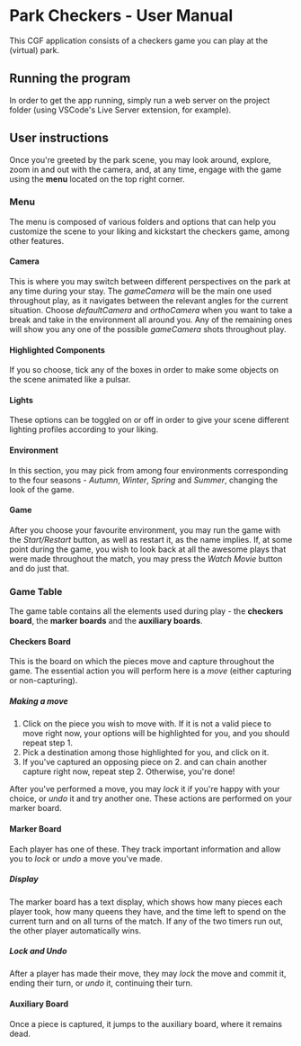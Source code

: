 # Park Checkers - User Manual

This CGF application consists of a checkers game you can play at the (virtual) park.

## Running the program

In order to get the app running, simply run a web server on the project folder (using VSCode's Live Server extension, for example).

## User instructions

Once you're greeted by the park scene, you may look around, explore, zoom in and out with the camera, and, at any time, engage with the game using the **menu** located on the top right corner.

### Menu

The menu is composed of various folders and options that can help you customize the scene to your liking and kickstart the checkers game, among other features.

#### Camera

This is where you may switch between different perspectives on the park at any time during your stay.
The *gameCamera* will be the main one used throughout play, as it navigates between the relevant angles for the current situation.
Choose *defaultCamera* and *orthoCamera* when you want to take a break and take in the environment all around you.
Any of the remaining ones will show you any one of the possible *gameCamera* shots throughout play.

#### Highlighted Components

If you so choose, tick any of the boxes in order to make some objects on the scene animated like a pulsar.

#### Lights

These options can be toggled on or off in order to give your scene different lighting profiles according to your liking.

#### Environment

In this section, you may pick from among four environments corresponding to the four seasons - *Autumn*, *Winter*, *Spring* and *Summer*, changing the look of the game.

#### Game

After you choose your favourite environment, you may run the game with the *Start/Restart* button, as well as restart it, as the name implies.
If, at some point during the game, you wish to look back at all the awesome plays that were made throughout the match, you may press the *Watch Movie* button and do just that.

### Game Table

The game table contains all the elements used during play - the **checkers board**, the **marker boards** and the **auxiliary boards**.

#### Checkers Board

This is the board on which the pieces move and capture throughout the game. The essential action you will perform here is a *move* (either capturing or non-capturing).

##### Making a move

1. Click on the piece you wish to move with. If it is not a valid piece to move right now, your options will be highlighted for you, and you should repeat step 1.
2. Pick a destination among those highlighted for you, and click on it.
3. If you've captured an opposing piece on 2. and can chain another capture right now, repeat step 2. Otherwise, you're done!

After you've performed a move, you may *lock* it if you're happy with your choice, or *undo* it and try another one. These actions are performed on your marker board.

#### Marker Board

Each player has one of these. They track important information and allow you to *lock* or *undo* a move you've made.

##### Display

The marker board has a text display, which shows how many pieces each player took, how many queens they have, and the time left to spend on the current turn and on all turns of the match. If any of the two timers run out, the other player automatically wins.

##### Lock and Undo

After a player has made their move, they may *lock* the move and commit it, ending their turn, or *undo* it, continuing their turn.

#### Auxiliary Board

Once a piece is captured, it jumps to the auxiliary board, where it remains dead.